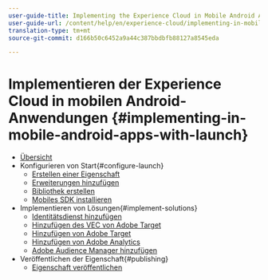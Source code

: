 ```yaml
---
user-guide-title: Implementing the Experience Cloud in Mobile Android Applications
user-guide-url: /content/help/en/experience-cloud/implementing-in-mobile-android-apps-with-launch/index.html
translation-type: tm+mt
source-git-commit: d166b50c6452a9a44c387bbdbfb88127a8545eda

---
```



# Implementieren der Experience Cloud in mobilen Android-Anwendungen {#implementing-in-mobile-android-apps-with-launch}

+ [Übersicht](index.md)
+ Konfigurieren von Start{#configure-launch}
   + [Erstellen einer Eigenschaft](launch-create-a-property.md)
   + [Erweiterungen hinzufügen](launch-add-extensions.md)
   + [Bibliothek erstellen](launch-create-a-library.md)
   + [Mobiles SDK installieren](launch-install-the-mobile-sdk.md)
+ Implementieren von Lösungen{#implement-solutions}
   + [Identitätsdienst hinzufügen](id-service.md)
   + [Hinzufügen des VEC von Adobe Target](target-vec.md)
   + [Hinzufügen von Adobe Target](target.md)
   + [Hinzufügen von Adobe Analytics](analytics.md)
   + [Adobe Audience Manager hinzufügen](audience-manager.md)
+ Veröffentlichen der Eigenschaft{#publishing}
   + [Eigenschaft veröffentlichen](publish.md)
